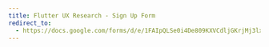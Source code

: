 ```yaml
---
title: Flutter UX Research - Sign Up Form
redirect_to:
  - https://docs.google.com/forms/d/e/1FAIpQLSe0i4De809KXVCdljGKrjMj3lxhuzbuFKCtY5PEQPCYtGxFMg/viewform?usp=sf_link
---
```



